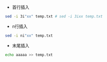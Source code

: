- 首行插入
```sh
sed -i 3i"xx" temp.txt # sed -i 3ixx temp.txt
```

- n行插入 
```sh
sed -i ni"xx" temp.txt
```

- 末尾插入
```sh
echo aaaaa >> temp.txt
```
